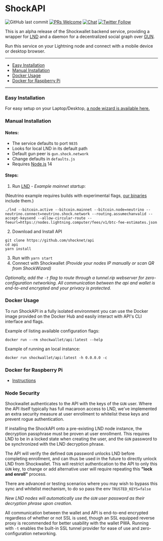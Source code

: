<h1>ShockAPI</h1>

![GitHub last commit](https://img.shields.io/github/last-commit/shocknet/api?style=flat-square)
[![PRs Welcome](https://img.shields.io/badge/PRs-welcome-brightgreen.svg?style=flat-square)](http://makeapullrequest.com) 
[![Chat](https://img.shields.io/badge/chat-on%20Telegram-blue?style=flat-square)](https://t.me/Shockwallet)
[![Twitter Follow](https://img.shields.io/twitter/follow/ShockBTC?style=flat-square)](https://twitter.com/shockbtc)

<p></p>

This is an alpha release of the Shockwallet backend service, providing a wrapper for [LND](https://github.com/shocknet/lnd/releases) and a daemon for a decentralized social graph over [GUN](https://gun.eco/).<br>

Run this service on your Lightning node and connect with a mobile device or desktop browser.

---
- [Easy Installation](#easy-installation)
- [Manual Installation](#manual-installation)
- [Docker Usage](#docker-usage)
- [Docker for Raspberry Pi](#docker-for-raspberry-pi)
---
### Easy Installation

For easy setup on your Laptop/Desktop, [a node wizard is available here.](https://github.com/shocknet/wizard)


### Manual Installation
#### Notes:
* The service defaults to port `9835` 
* Looks for local LND in its default path 
* Default gun peer is `gun.shock.network`
* Change defaults in `defaults.js`
* Requires [Node.js](https://nodejs.org) 14

#### Steps:
1) Run [LND](https://github.com/shocknet/lnd/releases) - *Example mainnet startup*:

(Neutrino example requires builds with experimental flags, [our binaries](https://github.com/shocknet/lnd/releases) include them.)

 ```
 ./lnd --bitcoin.active --bitcoin.mainnet --bitcoin.node=neutrino --neutrino.connect=neutrino.shock.network --routing.assumechanvalid --accept-keysend --allow-circular-route --feeurl=https://nodes.lightning.computer/fees/v1/btc-fee-estimates.json
 ```


2) Download and Install API

```
git clone https://github.com/shocknet/api
cd api
yarn install
```

3) Run with `yarn start`
4) Connect with Shockwallet *(Provide your nodes IP manually or scan QR from ShockWizard)*

*Optionally, add the `-t` flag to route through a tunnel.rip webserver for zero-configuration networking. All communication between the api and wallet is end-to-end encrypted and your privacy is protected.*

### Docker Usage
To run ShockAPI in a fully isolated environment you can use the Docker image
provided on the Docker Hub and easily interact with API's CLI interface and flags.

Example of listing available configuration flags:
```
docker run --rm shockwallet/api:latest --help
```
Example of running an local instance:
```
docker run shockwallet/api:latest -h 0.0.0.0 -c
```

### Docker for Raspberry Pi

* [Instructions](https://gist.github.com/boufni95/3f4e1f19cf9525c3b7741b7a29f122bc)


### Node Security 

Shockwallet authenticates to the API with the keys of the `GUN` user. Where the API itself typically has full macaroon access to LND, we've implemented an extra security measure at user enrollment to whitelist these keys and prevent rogue authentication.

If installing the ShockAPI onto a pre-existing LND node instance, the decryption passphrase must be proven at user enrollment. This requires LND to be in a locked state when creating the user, and the `GUN` password to be synchronized with the LND decryption phrase. 

The API will verify the defined `GUN` password unlocks LND before completing enrollment, and can thus be used in the future to directly unlock LND from Shockwallet. This will restrict authentication to the API to only this `GUN` key, to change or add alternative user will require repeating this **"lock and enroll"** process.

There are advanced or testing scenarios where you may wish to bypass this sync and whitelist mechanism, to do so pass the env `TRUSTED_KEYS=false`

_New LND nodes will automatically use the `GUN` user password as their decryption phrase upon creation._

All communication between the wallet and API is end-to-end encrypted regardless of whether or not SSL is used, though an SSL equipped reverse proxy is recommended for better usability with the wallet PWA. Running with `-t` enables the built-in SSL tunnel provider for ease of use and zero-configuration networking.

